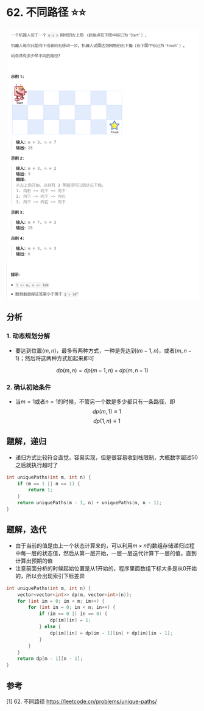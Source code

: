 # 62. 不同路径 ⭐⭐
![](../../../_static/leetcode/lc62_01.png)

## 分析
### 1. 动态规划分解
* 要达到位置$(m,n)$，最多有两种方式，一种是先达到$(m-1, n)$，或者$(m, n-1)$；然后将这两种方式加起来即可

$$
dp(m, n) = dp(m-1, n) + dp(m, n-1)
$$


### 2. 确认初始条件
* 当$m=1$或者$n=1$的时候，不管另一个数是多少都只有一条路径，即
$$
dp(m, 1) \equiv 1
$$
$$
dp(1, n) \equiv 1
$$


## 题解，递归
* 递归方式比较符合直觉，容易实现，但是很容易收到栈限制，大概数字超过50之后就执行超时了
```cpp
int uniquePaths(int m, int n) {
    if (m == 1 || n == 1) {
        return 1;
    }
    return uniquePaths(m - 1, n) + uniquePaths(m, n - 1);
}
```

## 题解，迭代
* 由于当前的值是由上一个状态计算来的，可以利用$m \times n$的数组存储递归过程中每一层的状态值，然后从第一层开始，一层一层迭代计算下一层的值，直到计算出预期的值
* 注意前面分析的时候起始位置是从1开始的，程序里面数组下标大多是从0开始的，所以会出现索引下标差异
```cpp
int uniquePaths(int m, int n) {
    vector<vector<int>> dp(m, vector<int>(n));
    for (int im = 0; im < m; im++) {
        for (int in = 0; in < n; in++) {
            if (im == 0 || in == 0) {
                dp[im][in] = 1;
            } else {
                dp[im][in] = dp[im - 1][in] + dp[im][in - 1];
            }
        }
    }
    return dp[m - 1][n - 1];
}
```


## 参考
[1] 62. 不同路径 https://leetcode.cn/problems/unique-paths/